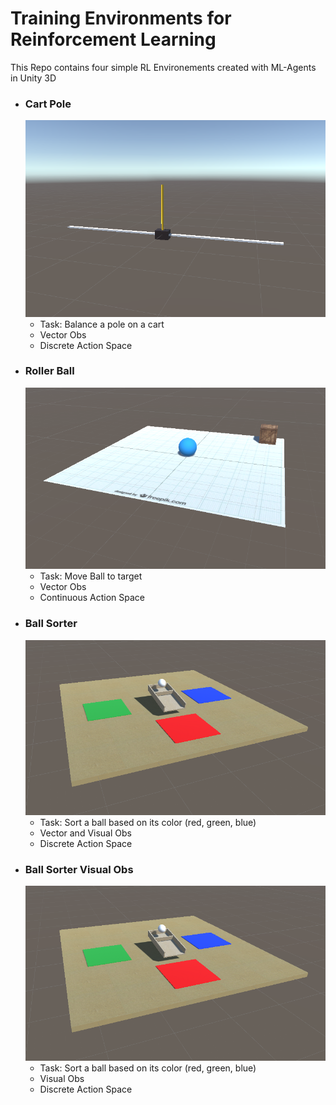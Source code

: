 # Training Environments for Reinforcement Learning

This Repo contains four simple RL Environements created with ML-Agents in Unity 3D

- ### Cart Pole

  <img src="https://github.com/jw1401/Environments/blob/master/media/CartPole.PNG" width="480">
  
  - Task: Balance a pole on a cart
  - Vector Obs
  - Discrete Action Space
 
 - ### Roller Ball
   
   <img src="https://github.com/jw1401/Environments/blob/master/media/RollerBall.PNG" width="480">
 
   - Task: Move Ball to target
   - Vector Obs
   - Continuous Action Space
 
 - ### Ball Sorter
 
   <img src="https://github.com/jw1401/Environments/blob/master/media/BallSorter.PNG" width="480">
   
   - Task: Sort a ball based on its color (red, green, blue)
   - Vector and Visual Obs
   - Discrete Action Space
   
 - ### Ball Sorter Visual Obs
 
    <img src="https://github.com/jw1401/Environments/blob/master/media/BallSorter.PNG" width="480">
  
   - Task: Sort a ball based on its color (red, green, blue)
   - Visual Obs
   - Discrete Action Space
